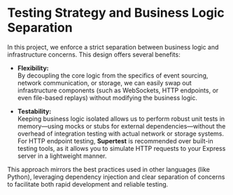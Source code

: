 # Testing Strategy and Business Logic Separation

In this project, we enforce a strict separation between business logic and infrastructure concerns. This design offers several benefits:

- **Flexibility:**  
  By decoupling the core logic from the specifics of event sourcing, network communication, or storage, we can easily swap out infrastructure components (such as WebSockets, HTTP endpoints, or even file-based replays) without modifying the business logic.

- **Testability:**  
  Keeping business logic isolated allows us to perform robust unit tests in memory—using mocks or stubs for external dependencies—without the overhead of integration testing with actual network or storage systems. For HTTP endpoint testing, **Supertest** is recommended over built-in testing tools, as it allows you to simulate HTTP requests to your Express server in a lightweight manner.

This approach mirrors the best practices used in other languages (like Python), leveraging dependency injection and clear separation of concerns to facilitate both rapid development and reliable testing.
